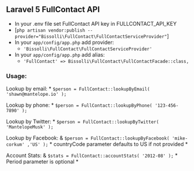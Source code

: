 ## Laravel 5 FullContact API

* In your .env file set FullContact API key in FULLCONTACT_API_KEY
* [`php artisan vendor:publish --provider="Bissolli\FullContact\FullContactServiceProvider"`]
* In your `app/config/app.php` add provider:
	* `'Bissolli\FullContact\FullContactServiceProvider'`
* In your `app/config/app.php` add alias:
	*  `'FullContact' => Bissolli\FullContact\FullContactFacade::class,`


### Usage:
Lookup by email:
	* `$person = FullContact::lookupByEmail( 'shawn@mantelope.io' );`

Lookup by phone:
	* `$person = FullContact::lookupByPhone( '123-456-7890' );`

Lookup by Twitter: 
	* `$person = FullContact::lookupByTwitter( 'MantelopeMusk' );`

Lookup by Facebook:
	& `$person = FullContact::lookupByFacebook( 'mike-corkum' ,'US' );`
	* countryCode parameter defaults to US if not provided *

Account Stats:
	& `$stats = FullContact::accountStats( '2012-08' );`
	* Period parameter is optional *
